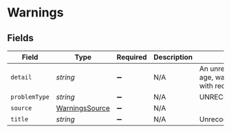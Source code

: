# Warnings


## Fields

| Field                                                        | Type                                                         | Required                                                     | Description                                                  | Example                                                      |
| ------------------------------------------------------------ | ------------------------------------------------------------ | ------------------------------------------------------------ | ------------------------------------------------------------ | ------------------------------------------------------------ |
| `detail`                                                     | *string*                                                     | :heavy_minus_sign:                                           | N/A                                                          | An unrecognized field, age, was passed in with request data. |
| `problemType`                                                | *string*                                                     | :heavy_minus_sign:                                           | N/A                                                          | UNRECOGNIZED_FIELD                                           |
| `source`                                                     | [WarningsSource](../../models/shared/warningssource.md)      | :heavy_minus_sign:                                           | N/A                                                          |                                                              |
| `title`                                                      | *string*                                                     | :heavy_minus_sign:                                           | N/A                                                          | Unrecognized Field                                           |